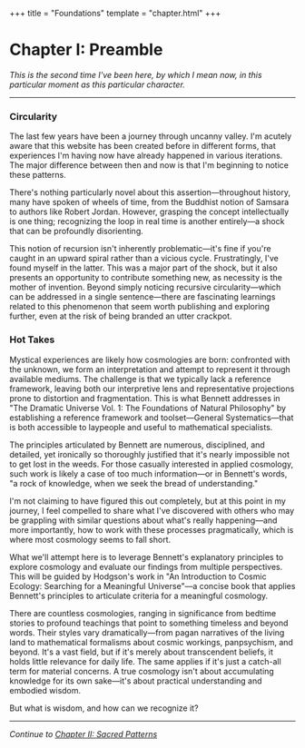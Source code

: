 +++
title = "Foundations"
template = "chapter.html"
+++

# Chapter I: Preamble

*This is the second time I've been here, by which I mean now, in this particular moment as this particular character.*

---

### Circularity

The last few years have been a journey through uncanny valley. I'm acutely aware that this website has been created before in different forms, that experiences I'm having now have already happened in various iterations. The major difference between then and now is that I'm beginning to notice these patterns.

There's nothing particularly novel about this assertion—throughout history, many have spoken of wheels of time, from the Buddhist notion of Samsara to authors like Robert Jordan. However, grasping the concept intellectually is one thing; recognizing the loop in real time is another entirely—a shock that can be profoundly disorienting.

This notion of recursion isn't inherently problematic—it's fine if you're caught in an upward spiral rather than a vicious cycle. Frustratingly, I've found myself in the latter. This was a major part of the shock, but it also presents an opportunity to contribute something new, as necessity is the mother of invention. Beyond simply noticing recursive circularity—which can be addressed in a single sentence—there are fascinating learnings related to this phenomenon that seem worth publishing and exploring further, even at the risk of being branded an utter crackpot. 

### Hot Takes

Mystical experiences are likely how cosmologies are born: confronted with the unknown, we form an interpretation and attempt to represent it through available mediums. The challenge is that we typically lack a reference framework, leaving both our interpretive lens and representative projections prone to distortion and fragmentation. This is what Bennett addresses in "The Dramatic Universe Vol. 1: The Foundations of Natural Philosophy" by establishing a reference framework and toolset—General Systematics—that is both accessible to laypeople and useful to mathematical specialists.

The principles articulated by Bennett are numerous, disciplined, and detailed, yet ironically so thoroughly justified that it's nearly impossible not to get lost in the weeds. For those casually interested in applied cosmology, such work is likely a case of too much information—or in Bennett's words, "a rock of knowledge, when we seek the bread of understanding." 

I'm not claiming to have figured this out completely, but at this point in my journey, I feel compelled to share what I've discovered with others who may be grappling with similar questions about what's really happening—and more importantly, how to work with these processes pragmatically, which is where most cosmology seems to fall short. 

What we'll attempt here is to leverage Bennett's explanatory principles to explore cosmology and evaluate our findings from multiple perspectives. This will be guided by Hodgson's work in "An Introduction to Cosmic Ecology: Searching for a Meaningful Universe"—a concise book that applies Bennett's principles to articulate criteria for a meaningful cosmology. 

There are countless cosmologies, ranging in significance from bedtime stories to profound teachings that point to something timeless and beyond words. Their styles vary dramatically—from pagan narratives of the living land to mathematical formalisms about cosmic workings, panpsychism, and beyond. It's a vast field, but if it's merely about transcendent beliefs, it holds little relevance for daily life. The same applies if it's just a catch-all term for material concerns. A true cosmology isn't about accumulating knowledge for its own sake—it's about practical understanding and embodied wisdom. 

But what is wisdom, and how can we recognize it? 

---

*Continue to [Chapter II: Sacred Patterns](/chapters/chapter-2/)*
